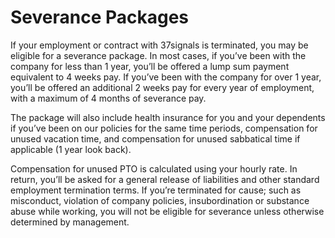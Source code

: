 # Severance Packages

If your employment or contract with 37signals is terminated, you may be eligible for a severance package. In most cases, if you’ve been with the company for less than 1 year, you’ll be offered a lump sum payment equivalent to 4 weeks pay. If you’ve been with the company for over 1 year, you’ll be offered an additional 2 weeks pay for every year of employment, with a maximum of 4 months of severance pay.

The package will also include health insurance for you and your dependents if you’ve been on our policies for the same time periods, compensation for unused vacation time, and compensation for unused sabbatical time if applicable (1 year look back).

Compensation for unused PTO is calculated using your hourly rate. In return, you’ll be asked for a general release of liabilities and other standard employment termination terms. If you’re terminated for cause; such as misconduct, violation of company policies, insubordination or substance abuse while working, you will not be eligible for severance unless otherwise determined by management.
